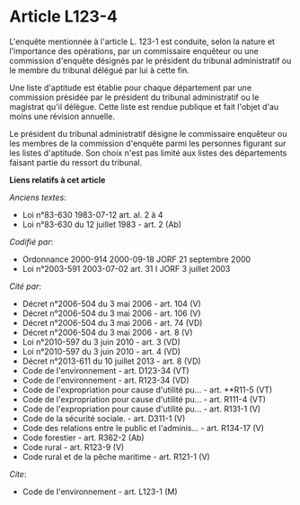 # Article L123-4

L'enquête mentionnée à l'article L. 123-1 est conduite, selon la nature et l'importance des opérations, par un commissaire
enquêteur ou une commission d'enquête désignés par le président du tribunal administratif ou le membre du tribunal délégué
par lui à cette fin.

Une liste d'aptitude est établie pour chaque département par une commission présidée par le président du tribunal
administratif ou le magistrat qu'il délègue. Cette liste est rendue publique et fait l'objet d'au moins une révision
annuelle.

Le président du tribunal administratif désigne le commissaire enquêteur ou les membres de la commission d'enquête parmi les
personnes figurant sur les listes d'aptitude. Son choix n'est pas limité aux listes des départements faisant partie du
ressort du tribunal.

**Liens relatifs à cet article**

_Anciens textes_:

  - Loi n°83-630 1983-07-12 art. al. 2 à 4
  - Loi n°83-630 du 12 juillet 1983 - art. 2 (Ab)

_Codifié par_:

  - Ordonnance 2000-914 2000-09-18 JORF 21 septembre 2000
  - Loi n°2003-591 2003-07-02 art. 31 I JORF 3 juillet 2003

_Cité par_:

  - Décret n°2006-504 du 3 mai 2006 - art. 104 (V)
  - Décret n°2006-504 du 3 mai 2006 - art. 106 (V)
  - Décret n°2006-504 du 3 mai 2006 - art. 74 (VD)
  - Décret n°2006-504 du 3 mai 2006 - art. 8 (V)
  - Loi n°2010-597 du 3 juin 2010 - art. 3 (VD)
  - Loi n°2010-597 du 3 juin 2010 - art. 4 (VD)
  - Décret n°2013-611 du 10 juillet 2013 - art. 8 (VD)
  - Code de l'environnement - art. D123-34 (VT)
  - Code de l'environnement - art. R123-34 (VD)
  - Code de l'expropriation pour cause d'utilité pu... - art. **R11-5 (VT)
  - Code de l'expropriation pour cause d'utilité pu... - art. R111-4 (VT)
  - Code de l'expropriation pour cause d'utilité pu... - art. R131-1 (V)
  - Code de la sécurité sociale. - art. D311-1 (V)
  - Code des relations entre le public et l'adminis... - art. R134-17 (V)
  - Code forestier - art. R362-2 (Ab)
  - Code rural - art. R123-9 (V)
  - Code rural et de la pêche maritime - art. R121-1 (V)

_Cite_:

  - Code de l'environnement - art. L123-1 (M)
